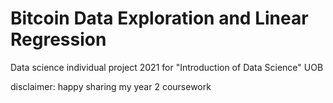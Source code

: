 # Bitcoin Data Exploration and Linear Regression
Data science individual project 2021 for "Introduction of Data Science" UOB

disclaimer: happy sharing my year 2 coursework
